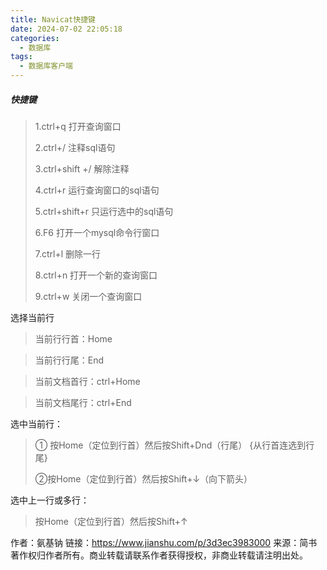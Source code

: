 ```yaml
---
title: Navicat快捷键
date: 2024-07-02 22:05:18
categories:
  - 数据库
tags:
  - 数据库客户端
---
```


##### 快捷键

> 1.ctrl+q           打开查询窗口
>
> 2.ctrl+/            注释sql语句
>
> 3.ctrl+shift +/  解除注释
>
> 4.ctrl+r           运行查询窗口的sql语句
>
> 5.ctrl+shift+r   只运行选中的sql语句
>
> 6.F6               打开一个mysql命令行窗口
>
> 7.ctrl+l            删除一行
>
> 8.ctrl+n           打开一个新的查询窗口
>
> 9.ctrl+w          关闭一个查询窗口

选择当前行

> 当前行行首：Home

> 当前行行尾：End

> 当前文档首行：ctrl+Home

> 当前文档尾行：ctrl+End

选中当前行：

> ① 按Home（定位到行首）然后按Shift+Dnd（行尾）   {从行首连选到行尾}
>
> ②按Home（定位到行首）然后按Shift+↓（向下箭头）

选中上一行或多行：

> 按Home（定位到行首）然后按Shift+↑

作者：氨基钠
链接：https://www.jianshu.com/p/3d3ec3983000
来源：简书
著作权归作者所有。商业转载请联系作者获得授权，非商业转载请注明出处。